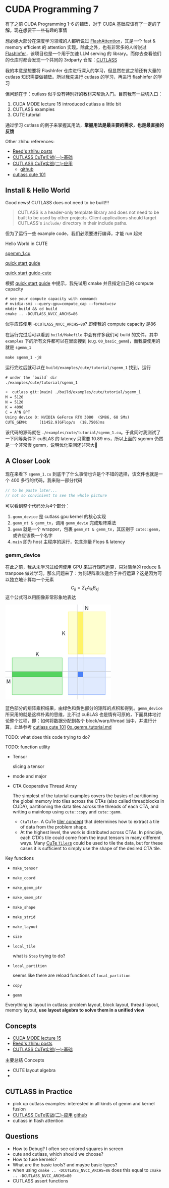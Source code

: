 # CUDA Programming 7

有了之前 CUDA Programming 1-6 的铺垫，对于 CUDA 基础应该有了一定的了解。现在想要干一些有趣的事情

想必绝大部分在深度学习领域的人都听说过 [FlashAttention](https://github.com/Dao-AILab/flash-attention)，其是一个 fast & memory efficient 的 attention 实现。除此之外，也有非常多的人听说过 [FlashInfer](https://github.com/flashinfer-ai/flashinfer)，该项目也是一个用于加速 LLM serving 的 library。而你去查看他们的仓库时都会发现一个共同的 3rdparty 仓库：[CUTLASS](https://github.com/NVIDIA/cutlass)

我的本意是想要将 FlashInfer 仓库进行深入的学习，但显然在这之前还有大量的 cutlass 知识需要做铺垫。所以我先进行 cutlass 的学习，再进行 flashinfer 的学习

但问题在于：cutlass 似乎没有特别好的教材来帮助入门。目前我有一些切入口：

1. CUDA MODE lecture 15 introduced cutlass a little bit
2. CUTLASS examples
3. CUTE tutorial

通过学习 cutlass 的例子来掌握其用法，**掌握用法是最主要的需求，也是最直接的反馈**

Other zhihu references:

- [Reed's zhihu posts](https://www.zhihu.com/people/reed-84-49/posts)
- [CUTLASS CuTe实战(一)-基础](https://zhuanlan.zhihu.com/p/690703999)
- [CUTLASS CuTe实战(二)-应用](https://zhuanlan.zhihu.com/p/692078624)
  - [github](https://github.com/zeroine/cutlass-cute-sample)
- [cutlass cute 101](https://zhuanlan.zhihu.com/p/660379052)

## Install & Hello World

Good news! CUTLASS does not need to be built!!!

> CUTLASS is a header-only template library and does not need to be built to be used by other projects. Client applications should target CUTLASS's `include/` directory in their include paths.

但为了运行一些 example code，我们必须要进行编译，才能 run 起来

Hello World in CUTE

[sgemm_1.cu](https://github.com/NVIDIA/cutlass/blob/main/examples/cute/tutorial/sgemm_1.cu)

[quick start guide](https://github.com/NVIDIA/cutlass/blob/main/media/docs/quickstart.md)

[quick start guide-cute](https://github.com/NVIDIA/cutlass/blob/main/media/docs/cute/00_quickstart.md)

根据 [quick start guide](https://github.com/NVIDIA/cutlass/blob/main/media/docs/quickstart.md) 中提示，我先试用 cmake 并且指定自己的 compute capacity

```shell
# see your compute capacity with command:
# nvidia-smi --query-gpu=compute_cap --format=csv
mkdir build && cd build
cmake .. -DCUTLASS_NVCC_ARCHS=86
```

似乎应该使用 `-DCUTLASS_NVCC_ARCHS=80`? 即使我的 compute capacity 是86

在运行完过后可以看到 `build/Makefile` 中会有许多我们可 build 的文件，其中 `examples` 下的所有文件都可以在里面搜到 (e.g. `00_basic_gemm`)，而我要使用的就是 `sgemm_1` 

```shell
make sgemm_1 -j8
```

运行完过后就可以在 `build/examples/cute/tutorial/sgemm_1` 找到，运行

```shell
# under the `build` dir
./examples/cute/tutorial/sgemm_1
```

```shell
➜  cutlass git:(main) ./build/examples/cute/tutorial/sgemm_1
M = 5120
N = 5120
K = 4096
C = A^N B^T
Using device 0: NVIDIA GeForce RTX 3080  (SM86, 68 SMs)
CUTE_GEMM:     [11452.9]GFlop/s  (18.7506)ms
```

该代码的源码就在 `./examples/cute/tutorial/sgemm_1.cu`。于此同时我测试了一下同等条件下 cuBLAS 的 latency 只需要 10.89 ms，所以上面的 sgemm 仍然是一个非常慢 gemm，说明优化空间还非常大👀

## A Closer Look

现在来看下 `sgemm_1.cu` 到底干了什么事情也许是个不错的选择，该文件也就是一个 400 多行的代码，我来贴一部分代码

```c++
// to be paste later...
// not so convinient to see the whole picture
```

可以看到整个代码分为4个部分：

1. `gemm_device` 是 cutlass gpu kernel 的核心实现
2. `gemm_nt & gemm_tn`，调用 `gemm_devie` 完成矩阵乘法
3. `gemm` 就是一个 wrapper，包裹 `gemm_nt & gemm_tn`，其区别于 `cute::gemm`，或许应该换一个名字
4. `main` 即为 host 主程序的运行，包含测量 Flops & latency

###  gemm_device

在此之前，我从未学习过如何使用 GPU 来进行矩阵运算，只对简单的 reduce & tranpose 做过学习。那么问题来了：为何矩阵乘法适合于并行运算？这是因为可以独立地计算每一个元素
$$
C_{ij}=\Sigma_k A_{ik}B_{kj}
$$
这个公式可以用图像非常形象地表达

<img src="CUDA Programming 7/image-20241128111348874.png" alt="image-20241128111348874" style="zoom: 50%;" />

蓝色部分的矩阵乘积结果，由绿色和黄色部分的矩阵的点积和得到。`gemm_device` 所采用的就是这样朴素的思维，比不过 cuBLAS 也是情有可原的，下面具体地讨论整个过程，即：如何将数据分配到各个 block/warp/thread 当中，并进行计算，此处参考 [cutlass cute 101](https://zhuanlan.zhihu.com/p/660379052) [0x_gemm_tutorial.md](https://github.com/NVIDIA/cutlass/blob/main/media/docs/cute/0x_gemm_tutorial.md)

TODO: what does this code trying to do?

TODO: function utility

- Tensor

  slicing a tensor

- mode and major

- CTA Cooperative Thread Array

  The simplest of the tutorial examples covers the basics of partitioning the global memory into tiles across the CTAs (also called threadblocks in CUDA), partitioning the data tiles across the threads of each CTA, and writing a mainloop using `cute::copy` and `cute::gemm`.

  - `CtaTiler`. A CuTe [tiler concept](https://github.com/NVIDIA/cutlass/blob/main/media/docs/cute/02_layout_algebra.md#composition-tilers) that determines how to extract a tile of data from the problem shape.
  - At the highest level, the work is distributed across CTAs. In principle, each CTA's tile could come from the input tensors in many different ways. Many [CuTe `Tiler`s](https://github.com/NVIDIA/cutlass/blob/main/media/docs/cute/02_layout_algebra.md#composition-tilers) could be used to tile the data, but for these cases it is sufficient to simply use the shape of the desired CTA tile.

Key functions

- `make_tensor`

- `make_coord`

- `make_gemm_ptr`

- `make_smem_ptr`

- `make_shape`

- `make_strid`

- `make_layout`

- `size`

- `local_tile`

  what is `Step` trying to do?

- `local_partition`

  seems like there are reload functions of `local_partition`

- `copy`

- `gemm`

Everything is layout in cutlass: problem layout, block layout, thread layout, memory layout, **use layout algebra to solve them in a unified view**

## Concepts

- [CUDA MODE lecture 15](https://www.bilibili.com/video/BV1QZ421N7pT?spm_id_from=333.788.videopod.episodes&p=15)
- [Reed's zhihu posts](https://www.zhihu.com/people/reed-84-49/posts)
- [CUTLASS CuTe实战(一)-基础](https://zhuanlan.zhihu.com/p/690703999)

主要总结 Concepts

- CUTE layout algebra
- 

## CUTLASS in Practice

- pick up cutlass examples: interested in all kinds of gemm and kernel fusion
- [CUTLASS CuTe实战(二)-应用](https://zhuanlan.zhihu.com/p/692078624) [github](https://github.com/zeroine/cutlass-cute-sample)
- cutlass in flash attention

## Questions

- How to Debug? I often see colored squares in screen
- cute and cutlass, which should we choose?
- How to fuse kernels?
- What are the basic tools? and maybe basic types?
- when using `cmake .. -DCUTLASS_NVCC_ARCHS=86` does this equal to `cmake .. -DCUTLASS_NVCC_ARCHS=80`
- CUTLASS assert functions

